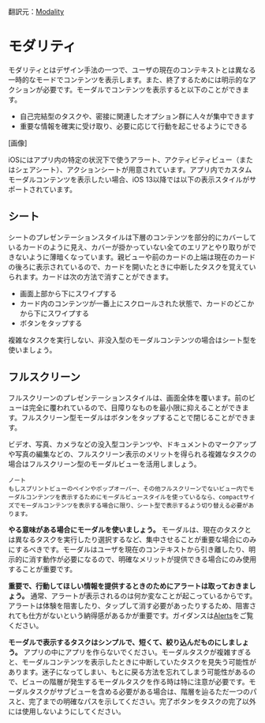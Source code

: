 翻訳元：[Modality](https://developer.apple.com/design/human-interface-guidelines/ios/app-architecture/modality/)

# モダリティ

モダリティとはデザイン手法の一つで、ユーザの現在のコンテキストとは異なる一時的なモードでコンテンツを表示します。また、終了するためには明示的なアクションが必要です。モーダルでコンテンツを表示すると以下のことができます。

* 自己完結型のタスクや、密接に関連したオプション群に人々が集中できます
* 重要な情報を確実に受け取り、必要に応じて行動を起こせるようにできる

[画像]

iOSにはアプリ内の特定の状況下で使うアラート、アクティビティビュー（またはシェアシート）、アクションシートが用意されています。アプリ内でカスタムモーダルコンテンツを表示したい場合、iOS 13以降では以下の表示スタイルがサポートされています。

## シート

シートのプレゼンテーションスタイルは下層のコンテンツを部分的にカバーしているカードのように見え、カバーが掛かっていない全てのエリアとやり取りができないように薄暗くなっています。親ビューや前のカードの上端は現在のカードの後ろに表示されているので、カードを開いたときに中断したタスクを覚えていられます。カードは次の方法で消すことができます。

* 画面上部から下にスワイプする
* カード内のコンテンツが一番上にスクロールされた状態で、カードのどこかから下にスワイプする
* ボタンをタップする

複雑なタスクを実行しない、非没入型のモーダルコンテンツの場合はシート型を使いましょう。

## フルスクリーン

フルスクリーンのプレゼンテーションスタイルは、画面全体を覆います。前のビューは完全に覆われているので、目障りなものを最小限に抑えることができます。フルスクリーン型モーダルはボタンをタップすることで閉じることができます。

ビデオ、写真、カメラなどの没入型コンテンツや、ドキュメントのマークアップや写真の編集などの、フルスクリーン表示のメリットを得られる複雑なタスクの場合はフルスクリーン型のモーダルビューを活用しましょう。

```
ノート
もしスプリントビューのペインやポップオーバー、その他フルスクリーンでないビュー内でモーダルコンテンツを表示するためにモーダルビュースタイルを使っているなら、compactサイズでモーダルコンテンツを表示する場合に限り、シート型で表示するよう切り替える必要があります。
```

**やる意味がある場合にモーダルを使いましょう。** モーダルは、現在のタスクとは異なるタスクを実行したり選択するなど、集中させることが重要な場合にのみにするべきです。モーダルはユーザを現在のコンテキストから引き離したり、明示的に消す動作が必要になるので、明確なメリットが提供できる場合にのみ使用することが重要です。

**重要で、行動してほしい情報を提供するときのためにアラートは取っておきましょう。** 通常、アラートが表示されるのは何か変なことが起こっているからです。アラートは体験を阻害したり、タップして消す必要があったりするため、阻害されても仕方がないという納得感があるかが重要です。ガイダンスは[Alerts](https://developer.apple.com/design/human-interface-guidelines/ios/views/alerts/)をご覧ください。

**モーダルで表示するタスクはシンプルで、短くて、絞り込んだものにしましょう。** アプリの中にアプリを作らないでください。モーダルタスクが複雑すぎると、モーダルコンテンツを表示したときに中断していたタスクを見失う可能性があります。迷子になってしまい、もとに戻る方法を忘れてしまう可能性があるので、ビューの階層が発生するモーダルタスクを作る時は特に注意が必要です。モーダルタスクがサブビューを含める必要がある場合は、階層を辿るただ一つのパスと、完了までの明確なパスを示してください。完了ボタンをタスクの完了以外には使用しないようにしてください。